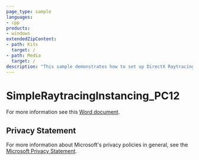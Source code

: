 ```yaml
---
page_type: sample
languages:
- cpp
products:
- windows
extendedZipContent:
- path: Kits
  target: /
- path: Media
  target: /
description: "This sample demonstrates how to set up DirectX Raytracing (DXR) and render a number of triangles with instancing."
---
```


# SimpleRaytracingInstancing_PC12

For more information see this [Word document](https://github.com/microsoft/Xbox-ATG-Samples/blob/master/PCSamples/Raytracing/SimpleRaytracingInstancing_PC12/Readme.docx).

## Privacy Statement

For more information about Microsoft's privacy policies in general, see the [Microsoft Privacy Statement](https://privacy.microsoft.com/en-us/privacystatement/).
